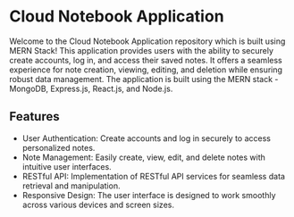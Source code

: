 # Cloud Notebook Application

Welcome to the Cloud Notebook Application repository which is built using MERN Stack! This application provides users with the ability to securely create accounts, log in, and access their saved notes. It offers a seamless experience for note creation, viewing, editing, and deletion while ensuring robust data management. The application is built using the MERN stack - MongoDB, Express.js, React.js, and Node.js.

## Features

- User Authentication: Create accounts and log in securely to access personalized notes.
- Note Management: Easily create, view, edit, and delete notes with intuitive user interfaces.
- RESTful API: Implementation of RESTful API services for seamless data retrieval and manipulation.
- Responsive Design: The user interface is designed to work smoothly across various devices and screen sizes.
